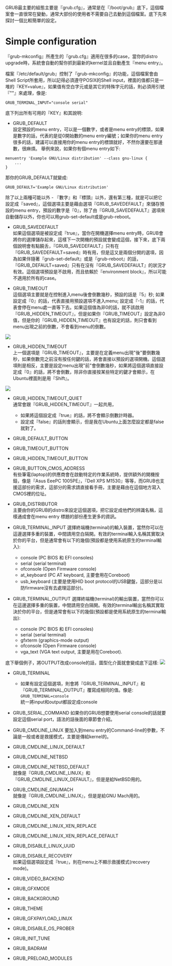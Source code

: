 GRUB最主要的組態主要是『grub.cfg』，通常是在『/boot/grub』底下，這個檔案會一直很常在變動，通常大部份的使用者不需要自己去動到這個檔案。底下先來探討一個比較簡單的設定。


# Simple configuration
『grub-mkconfig』所產生的『grub.cfg』適用在很多的case，當你的distro upgrade時，系統會自動的幫你抓到最新的kernel並且自動產生『menu entry』。

檔案『/etc/default/grub』控制了『grub-mkconfig』的功能，這個檔案會由Shell Script所套用，所以記得必須遵守POSIX的Shell input，裡面的值都只是一堆的『KEY=value』，如果值有空白字元或是其它的特殊字元的話，則必須用引號『""』來處理，像是:

```
GRUB_TERMINAL_INPUT="console serial"
```

底下列出所有可用的『KEY』和其說明:

- GRUB_DEFAULT<br>
設定預設的menu entry，可以是一個數字，或者是menu entry的標頭，如果是數字的話，代表的是從0開始數的menu entry編號；如果你的menu entry很多的話，建議可以直接用你的menu entry的標頭就好，不然你還要在那邊數，很麻煩。
舉例來說，如果你有個menu entry如下:
```
menuentry 'Example GNU/Linux distribution' --class gnu-linux {
	...
}
```
那你的GRUB_DEFAULT就變成:

```
GRUB_DEFAULT='Example GNU/Linux distribution'
```
除了以上兩種可能以外 - 『數字』和『標頭』以外，還有第三種，就是可以把它設定成『saved』，這個選項主要是藉由選項『GRUB_SAVEDEFAULT』來儲存預設的menu entry，預設的數字是『0』，除了由『GRUB_SAVEDEFAULT』選項來自動儲存以外，你也可以用grub-set-default或是grub-reboot。

- GRUB_SAVEDEFAULT <br>
如果這個選項是被設定成『true』，當你在開機選擇menu entry時，GRUB會將你的選擇儲存起來，這樣下一次開機的預設就會變成這個，接下來，底下兩個說明會有點饒舌，『GRUB_SAVEDEFAULT』只有在『GRUB_SAVEDEFAULT=saved』時有用，但是這又是兩個分開的選項，因為如果伴隨著『grub-set-default』或是『grub-reboot』的話，『GRUB_DEFAULT=saved』只有在沒有『GRUB_SAVEDEFAULT』的狀況才有效。這個選項預設是不啟用，而且依賴於『environment block』，所以可能不適用於所有的case。

- GRUB_TIMEOUT <br>
這個選項主要就是在控制進入menu後會倒數幾秒，預設的話是『5』秒; 如果設定成『0』的話，代表直接用預設選項不進入menu; 設定成『-1』的話，代表會停在menu處一直等下去。如果這個值為非0的話，就不該啟用『GRUB_HIDDEN_TIMEOUT』，但是如果你『GRUB_TIMEOUT』設定為非0值，但是你的『GRUB_HIDDEN_TIMEOUT』也有設定的話，則只會看到menu出現之前的倒數，不會看到menu的倒數。

![](Imgs/Config/config002.PNG)

- GRUB_HIDDEN_TIMEOUT <br>
上一個選項是『GRUB_TIMEOUT』，主要是在定義menu出現"後"要倒數幾秒，如果倒數完之前沒有按任何鍵的話，將會直接以預設的選項開機。這個選項則是相反，主要是設定menu出現"前"會倒數幾秒，如果將這個選項直接設定成『0』的話，將不會倒數，除非你直接按某些特定的鍵才會顯示，在Ubuntu裡面則是用『Shift』。

![](Imgs/Config/config001.PNG)

- GRUB_HIDDEN_TIMEOUT_QUIET <br>
通常會跟『GRUB_HIDDEN_TIMEOUT』一起共用，
	- 如果將這個設定成『true』的話，將不會顯示倒數計時器。
	- 設定成『false』的話則會顯示，但是我在Ubuntu上面怎麼設定都是false就對了。

- GRUB_DEFAULT_BUTTON <br>
- GRUB_TIMEOUT_BUTTON  <br>
- GRUB_HIDDEN_TIMEOUT_BUTTON <br>  
- GRUB_BUTTON_CMOS_ADDRESS  <br>
有些筆電(laptop)的供應商會在啟動特定的作業系統時，提供額外的開機按鈕，像是『Asus EeePC 1005PE』，『Dell XPS M1530』等等，而GRUB也支援這部份的需求，這部分的需求請直接看手冊，主要是藉由在這個地方寫入CMOS裡的位址。

- GRUB_DISTRIBUTOR <br>
主要由你的GRUB的distro來設定這個選項，把它設定成他們的辨識名稱，這樣通成會在menu entry 標題的部份產生更多的資訊。

- GRUB_TERMINAL_INPUT
選擇終端機(terminal)的輸入裝置，當然你可以在這邊選擇多重的裝置，中間請用空白隔開。有效的terminal輸入名稱其實取決於你的平台，但是通常會有以下的幾個(預設都是使用系統原生的terminal輸入):
	- console (PC BIOS 和 EFI consoles)
	- serial (serial terminal)
	- ofconsole (Open Firmware console)
	- at_keyboard (PC AT keyboard, 主要會用在Coreboot)
	- usb_keyboard (主要是使用HID boot protocol的USB鍵盤，這部分是以防firmware沒有去處理這部分)。

- GRUB_TERMINAL_OUTPUT
選擇終端機(terminal)的輸出裝置，當然你可以在這邊選擇多重的裝置，中間請用空白隔開。有效的terminal輸出名稱其實取決於你的平台，但是通常會有以下的幾個(預設都是使用系統原生的terminal輸出):
	- console (PC BIOS 和 EFI consoles)
	- serial (serial terminal)
	- gfxterm (graphics-mode output)
	- ofconsole (Open Firmware console)
	- vga_text (VGA text output, 主要是用在Coreboot).

底下舉個例子，將OUTPUT改成console的話，圖型化介面就會變成底下這樣:
![](Imgs/Config/config003.PNG)

- GRUB_TERMINAL <br>
	- 如果有設定這個選項，則會將『GRUB_TERMINAL_INPUT』和『GRUB_TERMINAL_OUTPUT』覆寫成相同的值。像是:
	`GRUB_TERMINAL=console` <br>
	統一將input和output都設定成console

- GRUB_SERIAL_COMMAND
如果你的GRUB想要使用serial console的話就要設定這個serial port，語法的話後面的章節會介紹。

- GRUB_CMDLINE_LINUX
要加入到menu entry的Command-line的參數，不論是一般或者是救援模式，主要是傳給kernel的。

- GRUB_CMDLINE_LINUX_DEFAULT <br>

- GRUB_CMDLINE_NETBSD <br>
- GRUB_CMDLINE_NETBSD_DEFAULT <br>
就像是『GRUB_CMDLINE_LINUX』和『GRUB_CMDLINE_LINUX_DEFAULT』，但是是給NetBSD用的。

- GRUB_CMDLINE_GNUMACH <br>
就像是『GRUB_CMDLINE_LINUX』，但是是給GNU Mach用的。

- GRUB_CMDLINE_XEN
- GRUB_CMDLINE_XEN_DEFAULT

- GRUB_CMDLINE_LINUX_XEN_REPLACE
- GRUB_CMDLINE_LINUX_XEN_REPLACE_DEFAULT

- GRUB_DISABLE_LINUX_UUID

- GRUB_DISABLE_RECOVERY <br>
如果這個選項設定成『true』，則在menu上不顯示救援模式(recovery mode)。


- GRUB_VIDEO_BACKEND

- GRUB_GFXMODE

- GRUB_BACKGROUND

- GRUB_THEME

- GRUB_GFXPAYLOAD_LINUX

- GRUB_DISABLE_OS_PROBER

- GRUB_INIT_TUNE

- GRUB_BADRAM

- GRUB_PRELOAD_MODULES






